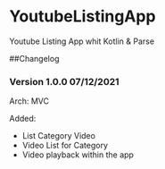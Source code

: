 # YoutubeListingApp
Youtube Listing App whit Kotlin &amp; Parse

##Changelog

### Version 1.0.0 07/12/2021 

Arch: MVC 

Added:

- List Category Video
- Video List for Category
- Video playback within the app
